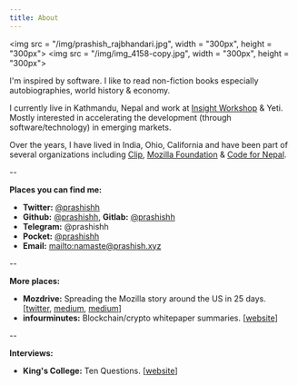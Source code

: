 ```yaml
---
title: About
---
```

<img src = "/img/prashish_rajbhandari.jpg", width = "300px", height = "300px">
<img src = "/img/img_4158-copy.jpg", width = "300px", height = "300px">

I'm inspired by software. I like to read non-fiction books especially autobiographies, world history & economy.

I currently live in Kathmandu, Nepal and work at [Insight Workshop](https://insightworkshop.io/) & Yeti. Mostly interested in accelerating the development (through software/technology) in emerging markets.

Over the years, I have lived in India, Ohio, California and have been part of several organizations including [Clip](https://clip.mx/), [Mozilla Foundation](https://reps.mozilla.org/) & [Code for Nepal](http://codefornepal.org).

\--

**Places you can find me:**

* **Twitter:** [@prashishh](https://twitter.com/prashishh)
* **Github:** [@prashishh](https://github.com/prashishh), **Gitlab:** [@prashishh](https://gitlab.com/prashishh)
* **Telegram:** @prashishh
* **Pocket:** [@prashishh](https://getpocket.com/@prashishh)
* **Email:** <mailto:namaste@prashish.xyz>

\--

**More places:**

* **Mozdrive:** Spreading the Mozilla story around the US in 25 days. [[twitter](https://twitter.com/mozdrive), [medium](https://medium.com/@prashishh/the-plan-after-mozdrive-24aacb9cf2d5), [medium](https://medium.com/@prashishh/how-mozdrive-started-af56d4be8a82)]
* **infourminutes:** Blockchain/crypto whitepaper summaries. [[website](https://infourminutes.co/)]

\--

**Interviews:**

* **King's College:** Ten Questions. [[website](https://www.kingscollege.edu.np/tenquestions-with-prashish-rajbhandari/)]
